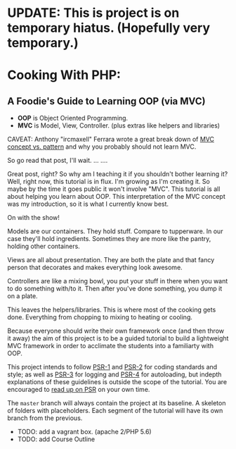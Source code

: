# UPDATE: This is project is on temporary hiatus. (Hopefully very temporary.)


# Cooking With PHP:
## A Foodie's Guide to Learning OOP (via MVC)

+ **OOP** is Object Oriented Programming.
+ **MVC** is Model, View, Controller. (plus extras like helpers and libraries)

CAVEAT: Anthony "ircmaxell" Ferrara wrote a great break down of [MVC concept vs. pattern](http://blog.ircmaxell.com/2014/11/a-beginners-guide-to-mvc-for-web.html "Read this first.") and why you probably should not learn MVC.

So go read that post, I'll wait. ... ....

Great post, right? So why am I teaching it if you shouldn't bother learning it? Well, right now, this tutorial is in flux. I'm growing as I'm creating it. So maybe by the time it goes public it won't involve "MVC". This tutorial is all about helping you learn about OOP. This interpretation of the MVC concept was my introduction, so it is what I currently know best.

On with the show!

Models are our containers. They hold stuff. Compare to tupperware. In our case they'll hold ingredients. Sometimes they are more like the pantry, holding other containers.

Views are all about presentation. They are both the plate and that fancy person that decorates and makes everything look awesome.

Controllers are like a mixing bowl, you put your stuff in there when you want to do something with/to it. Then after you've done something, you dump it on a plate.

This leaves the helpers/libraries. This is where most of the cooking gets done. Everything from chopping to mixing to heating or cooling.

Because everyone should write their own framework once (and then throw it away) the aim of this project is to be a guided tutorial to build a lightweight MVC framework in order to acclimate the students into a familiarty with OOP.

This project intends to follow [PSR-1](http://www.php-fig.org/psr/psr-1) and [PSR-2](http://www.php-fig.org/psr/psr-2) for coding standards and style; as well as [PSR-3](http://www.php-fig.org/psr/psr-3) for logging and [PSR-4](http://www.php-fig.org/psr/psr-4) for autoloading, but indepth explanations of these guidelines is outside the scope of the tutorial. You are encouraged to [read up on PSR](http://www.php-fig.org/) on your own time.

The `master` branch will always contain the project at its baseline. A skeleton of folders with placeholders. Each segment of the tutorial will have its own branch from the previous.

+ TODO: add a vagrant box. (apache 2/PHP 5.6)
+ TODO: add Course Outline
